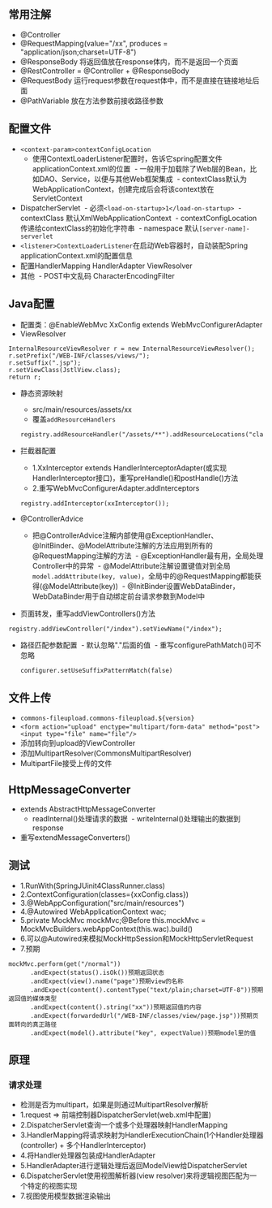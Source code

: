 ## 常用注解
- @Controller
- @RequestMapping(value="/xx", produces = "application/json;charset=UTF-8")
- @ResponseBody 将返回值放在response体内，而不是返回一个页面
- @RestController = @Controller + @ResponseBody
- @RequestBody 运行request参数在request体中，而不是直接在链接地址后面
- @PathVariable 放在方法参数前接收路径参数

## 配置文件
- `<context-param>contextConfigLocation`
  - 使用ContextLoaderListener配置时，告诉它spring配置文件applicationContext.xml的位置
  - 一般用于加载除了Web层的Bean，比如DAO、Service，以便与其他Web框架集成
  - contextClass默认为WebApplicationContext，创建完成后会将该context放在ServletContext
- DispatcherServlet
  - 必须`<load-on-startup>1</load-on-startup>`
  - contextClass 默认XmlWebApplicationContext
  - contextConfigLocation 传递给contextClass的初始化字符串
  - namespace 默认`[server-name]-serverlet`
- `<listener>ContextLoaderListener`在启动Web容器时，自动装配Spring applicationContext.xml的配置信息
- 配置HandlerMapping HandlerAdapter ViewResolver
- 其他
  - POST中文乱码 CharacterEncodingFilter

## Java配置
- 配置类：@EnableWebMvc XxConfig extends WebMvcConfigurerAdapter
- ViewResolver
```
InternalResourceViewResolver r = new InternalResourceViewResolver();
r.setPrefix("/WEB-INF/classes/views/");
r.setSuffix(".jsp");
r.setViewClass(JstlView.class);
return r;
```
- 静态资源映射
  - src/main/resources/assets/xx
  - 覆盖`addResourceHandlers`
  ```
  registry.addResourceHandler("/assets/**").addResourceLocations("classpath:/assets/");
  ```
- 拦截器配置
  - 1.XxInterceptor extends HandlerInterceptorAdapter(或实现HandlerInterceptor接口)，重写preHandle()和postHandle()方法
  - 2.重写WebMvcConfigurerAdapter.addInterceptors
  ```
  registry.addInterceptor(xxInterceptor());
  ```
- @ControllerAdvice
  - 把@ControllerAdvice注解内部使用@ExceptionHandler、@InitBinder、@ModelAttribute注解的方法应用到所有的@RequestMapping注解的方法
  - @ExceptionHandler最有用，全局处理Controller中的异常
  - @ModelAttribute注解设置键值对到全局`model.addAttribute(key, value)`，全局中的@RequestMapping都能获得(@ModelAttribute(key))
  - @InitBinder设置WebDataBinder，WebDataBinder用于自动绑定前台请求参数到Model中

- 页面转发，重写addViewControllers()方法
```
registry.addViewController("/index").setViewName("/index");
```

- 路径匹配参数配置
  - 默认忽略"."后面的值
  - 重写configurePathMatch()可不忽略
  ```
  configurer.setUseSuffixPatternMatch(false)
  ```

## 文件上传
- `commons-fileupload.commons-fileupload.${version}`
- `<form action="upload" enctype="multipart/form-data" method="post"><input type="file" name="file"/>`
- 添加转向到upload的ViewController
- 添加MultipartResolver(CommonsMultipartResolver)
- MultipartFile接受上传的文件

## HttpMessageConverter
- extends AbstractHttpMessageConverter
  - readInternal()处理请求的数据
  - writeInternal()处理输出的数据到response
- 重写extendMessageConverters()

## 测试
- 1.RunWith(SpringJUinit4ClassRunner.class)
- 2.ContextConfiguration(classes={xxConfig.class})
- 3.@WebAppConfiguration("src/main/resources")
- 4.@Autowired WebApplicationContext wac;
- 5.private MockMvc mockMvc;@Before this.mockMvc = MockMvcBuilders.webAppContext(this.wac).build()
- 6.可以@Autowired来模拟MockHttpSession和MockHttpServletRequest
- 7.预期
```
mockMvc.perform(get("/normal"))
      .andExpect(status().isOk())预期返回状态
      .andExpect(view().name("page")预期view的名称
      .andExpect(content().contentType("text/plain;charset=UTF-8"))预期返回值的媒体类型
      .andExpect(content().string("xx"))预期返回值的内容
      .andExpect(forwardedUrl("/WEB-INF/classes/view/page.jsp"))预期页面转向的真正路径
      .andExpect(model().attribute("key", expectValue))预期model里的值
```
## 原理
### 请求处理
- 检测是否为multipart，如果是则通过MultipartResolver解析
- 1.request => 前端控制器DispatcherServlet(web.xml中配置)
- 2.DispatcherServlet查询一个或多个处理器映射HandlerMapping
- 3.HandlerMapping将请求映射为HandlerExecutionChain(1个Handler处理器(controller) + 多个HandlerInterceptor)
- 4.将Handler处理器包装成HandlerAdapter
- 5.HandlerAdapter进行逻辑处理后返回ModelView给DispatcherServlet
- 6.DispatcherServlet使用视图解析器(view resolver)来将逻辑视图匹配为一个特定的视图实现
- 7.视图使用模型数据渲染输出
